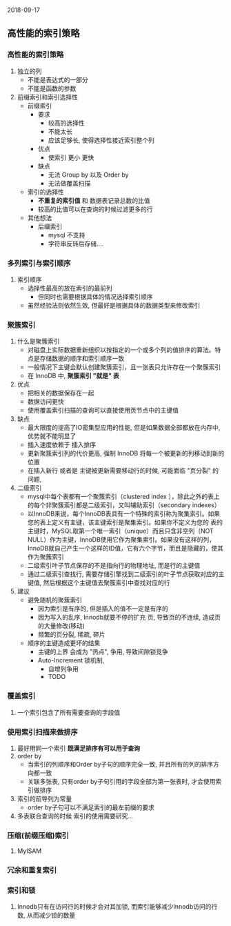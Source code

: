 2018-09-17

## 高性能的索引策略

### 高性能的索引策略
1. 独立的列
    - 不能是表达式的一部分
    - 不能是函数的参数
2. 前缀索引和索引选择性
    - 前缀索引
        - 要求
            - 较高的选择性
            - 不能太长
            - 应该足够长, 使得选择性接近索引整个列
        - 优点
            - 使索引 更小 更快 
        - 缺点
            - 无法 Group by 以及 Order by
            - 无法做覆盖扫描
    - 索引的选择性
        - **不重复的索引值** 和 数据表记录总数的比值
        - 较高的比值可以在查询的时候过滤更多的行
    - 其他想法
        - 后缀索引
            - mysql 不支持
            - 字符串反转后存储....

### 多列索引与索引顺序
1. 索引顺序
    - 选择性最高的放在索引的最前列
        - 但同时也需要根据具体的情况选择索引顺序
    - 虽然经验法则依然生效, 但最好是根据具体的数据类型来修改索引

### 聚簇索引
1. 什么是聚簇索引
    - 对磁盘上实际数据重新组织以按指定的一个或多个列的值排序的算法。特点是存储数据的顺序和索引顺序一致
    - 一般情况下主键会默认创建聚簇索引，且一张表只允许存在一个聚簇索引
    - 在 InnoDB 中, **聚簇索引 "就是" 表**
2. 优点
    - 把相关的数据保存在一起
    - 数据访问更快
    - 使用覆盖索引扫描的查询可以直接使用页节点中的主键值
3. 缺点
    - 最大限度的提高了IO密集型应用的性能, 但是如果数据全部都放在内存中, 优势就不能明显了
    - 插入速度依赖于 插入排序
    - 更新聚簇索引列的代价更高, 强制 InnoDB 将每一个被更新的列移动到新的位置
    - 在插入新行 或者是 主键被更新需要移动行的时候, 可能面临 "页分裂" 的问题, 
4. 二级索引
    - mysql中每个表都有一个聚簇索引（clustered index ），除此之外的表上的每个非聚簇索引都是二级索引，又叫辅助索引（secondary indexes）
    - 以InnoDB来说，每个InnoDB表具有一个特殊的索引称为聚集索引。如果您的表上定义有主键，该主键索引是聚集索引。如果你不定义为您的
    表的主键时，MySQL取第一个唯一索引（unique）而且只含非空列（NOT NULL）作为主键，InnoDB使用它作为聚集索引。如果没有这样的列，
    InnoDB就自己产生一个这样的ID值，它有六个字节，而且是隐藏的，使其作为聚簇索引
    - 二级索引叶子节点保存的不是指向行的物理地址, 而是行的主键值
    - 通过二级索引查找行, 需要存储引擎找到二级索引的叶子节点获取对应的主键值, 然后根据这个主键值去聚簇索引中查找对应的行
5. 建议
    - 避免随机的聚簇索引
        - 因为索引是有序的, 但是插入的值不一定是有序的
        - 因为写入的乱序, Innodb就要不停的扩充 页, 导致页的不连续, 造成页的大量修改(移动)
        - 频繁的页分裂, 稀疏, 碎片
    - 顺序的主键造成更坏的结果
        - 主键的上界 会成为 "热点", 争用, 导致间隙锁竞争
        - Auto-Increment 锁机制, 
            - 自增列争用
            - TODO

### 覆盖索引
1. 一个索引包含了所有需要查询的字段值

### 使用索引扫描来做排序
1. 最好用同一个索引 **既满足排序有可以用于查询**
2. order by
    - 当索引的列顺序和Order by子句的顺序完全一致, 并且所有的列的排序方向都一致
    - 关联多张表, 只有order by子句引用的字段全部为第一张表时, 才会使用索引做排序
3. 索引的前导列为常量
    - order by子句可以不满足索引的最左前缀的要求 
4. 多表联合查询的时候 索引的使用需要研究...

### 压缩(前缀压缩)索引
1. MyISAM

### 冗余和重复索引

### 索引和锁
1. Innodb只有在访问行的时候才会对其加锁, 而索引能够减少Innodb访问的行数, 从而减少锁的数量




